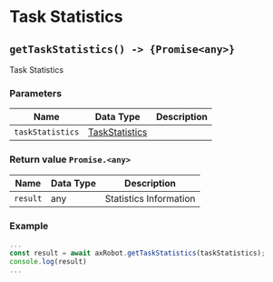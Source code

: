 ﻿# Task Statistics

## `getTaskStatistics() -> {Promise<any>}`

Task Statistics

### Parameters

| Name | Data Type | Description |
| ------------ | ------ | ------------------ |
| `taskStatistics` | [TaskStatistics](#/Define-TaskStatistics) |  |

### Return value `Promise.<any>`

| Name | Data Type | Description |
| --------- | ---- | -------- |
| `result` | any  | Statistics Information |

### Example

```javascript
...
const result = await axRobot.getTaskStatistics(taskStatistics);
console.log(result)
...
```
